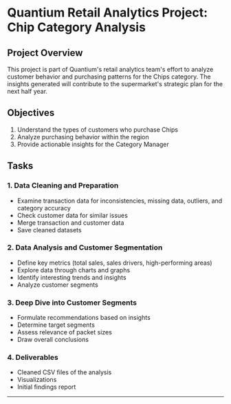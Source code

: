 
# Quantium Retail Analytics Project: Chip Category Analysis

## Project Overview
This project is part of Quantium's retail analytics team's effort to analyze customer behavior and purchasing patterns for the Chips category. 
The insights generated will contribute to the supermarket's strategic plan for the next half year.

## Objectives
1. Understand the types of customers who purchase Chips
2. Analyze purchasing behavior within the region
3. Provide actionable insights for the Category Manager

## Tasks

### 1. Data Cleaning and Preparation
- Examine transaction data for inconsistencies, missing data, outliers, and category accuracy
- Check customer data for similar issues
- Merge transaction and customer data
- Save cleaned datasets

### 2. Data Analysis and Customer Segmentation
- Define key metrics (total sales, sales drivers, high-performing areas)
- Explore data through charts and graphs
- Identify interesting trends and insights
- Analyze customer segments

### 3. Deep Dive into Customer Segments
- Formulate recommendations based on insights
- Determine target segments
- Assess relevance of packet sizes
- Draw overall conclusions

### 4. Deliverables
- Cleaned CSV files of the analysis
- Visualizations
- Initial findings report



---

